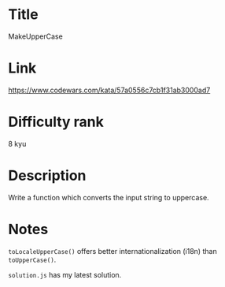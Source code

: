 # Title

MakeUpperCase

# Link

https://www.codewars.com/kata/57a0556c7cb1f31ab3000ad7

# Difficulty rank

8 kyu

# Description

Write a function which converts the input string to uppercase.

# Notes

`toLocaleUpperCase()` offers better internationalization (i18n) than `toUpperCase()`.

`solution.js` has my latest solution.
